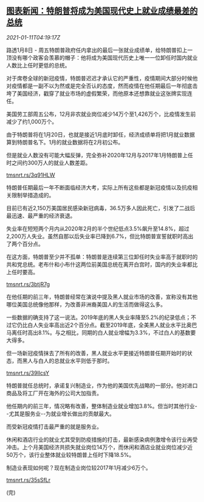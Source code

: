 <!--1610338995000-->
[图表新闻：特朗普将成为美国现代史上就业成绩最差的总统](https://cn.reuters.com/article/graphic-us-trump-job-market-0111-idCNKBS29G09G)
------

<div><i>2021-01-11T04:19:17Z</i></div><p>路透1月8日 - 周五特朗普政府任内拿出的最后一张就业成绩单，给特朗普扣上一顶没有哪个政客会羡慕的帽子：他将成为美国现代历史上唯一一位卸任时国内就业人数比上任时更低的总统。</p><p>对于席卷全球的新冠疫情，特朗普迟迟才承认它的严重性，疫情期间大部分时候他对疫情都是一副不以为然或是完全否认的态度，然而疫情在他任期最后一年彻底击垮了美国经济，戳穿了就业市场的虚假繁荣，而他原本还想靠就业这张牌实现连任。</p><p>美国劳工部周五公布，12月非农就业岗位减少14万个至1,426万个，比疫情发生前减少了约1,000万个。</p><p>由于特朗普将在1月20日，也就是接近1月底时卸任，经济成绩单将把1月就业数据算到特朗普名下。1月的就业数据将在2月初公布。</p><p>但是就业人数没有可能大幅反弹，完全弥补2020年12月与2017年1月特朗普上任时之间约300万人的就业人数差距。</p><p><a href="https://tmsnrt.rs/3q91HLW">tmsnrt.rs/3q91HLW</a></p><p>特朗普任期最后一年不断面临经济大考，实际上所有这些都是新冠疫情以及抗疫相关限制举措造成的。</p><p>目前已有近2,150万美国居民感染新冠病毒，36.5万多人因此死亡，引发了二战后最迅速、最严重的经济衰退。</p><p>失业率在短短两个月内从2020年2月的半个世纪低点3.5%飙升至14.8%，超过2,200万人失业。虽然自那以后失业率已降到6.7%，但比特朗普宣誓就职时高出了两个百分点。</p><p>在这方面，特朗普至少并不孤单：特朗普是连续第三位卸任时失业率高于就职时的共和党总统。老布什和小布什这两位前美国总统在离开白宫时，国内的失业率都比上任时要高。</p><p><a href="https://tmsnrt.rs/3btjR7g">tmsnrt.rs/3btjR7g</a></p><p>在他任期的前三年，特朗普经常在演说中提及黑人就业市场的改善，宣称没有其他哪位美国总统像他那样，为改善非洲裔美国人的生活而做得这么多。</p><p>一些数据的确支持了这一说法。2019年底的黑人失业率降至5.2%的纪录低点；不过它仍比白人失业率高出近2个百分点。截至2019年底，全美黑人就业水平比奥巴马离任时高出8.1%。与之相比，同期的白人就业增幅为3.3%，不过白人的基数要大得多。</p><p>但一场新冠疫情抹去了所有的改善，黑人就业水平更接近特朗普任期开始时的状态，而黑人与白人的总就业水平则低于那时。</p><p><a href="https://tmsnrt.rs/39lIcsY">tmsnrt.rs/39lIcsY</a></p><p>特朗普就任总统时，承诺复兴制造业，作为他的美国优先战略的一部分。他对进口商品及将工厂开在海外的公司大加指责。</p><p>他任期内的前三年，情况略有改善，整体制造业就业增加3.8%。但当时其他行业--尤其是服务业--为就业增长做出的贡献最大。</p><p>而受新冠疫情打击最严重的就是服务业。</p><p>休闲和酒店行业的就业尤其受到防疫措施的打击，最新感染病例激增令该行业再受冲击。上个月美国经济共损失就业岗位14万个，而休闲和酒店业就业岗位减少近50万个，该行业整体就业较特朗普上任时下降18.5%。</p><p>制造业表现如何呢？现在制造业岗位较2017年1月减少6万个。</p><p><a href="https://tmsnrt.rs/35sSfLr">tmsnrt.rs/35sSfLr</a></p><p>(完)</p>
